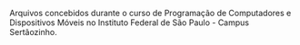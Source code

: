Arquivos concebidos durante o curso de Programação de Computadores e Dispositivos Móveis no Instituto Federal de São Paulo - Campus Sertãozinho.



